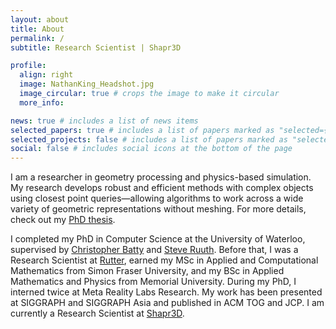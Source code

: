 ```yaml
---
layout: about
title: About
permalink: /
subtitle: Research Scientist | Shapr3D

profile:
  align: right
  image: NathanKing_Headshot.jpg
  image_circular: true # crops the image to make it circular
  more_info: 

news: true # includes a list of news items
selected_papers: true # includes a list of papers marked as "selected={true}"
selected_projects: false # includes a list of papers marked as "selected_project={true}"
social: false # includes social icons at the bottom of the page
---
```


I am a researcher in geometry processing and physics-based simulation. My research develops robust and efficient methods with complex objects using closest point queries—allowing algorithms to work across a wide variety of geometric representations without meshing. For more details, check out my [PhD thesis](assets/pdf/PhD_Thesis.pdf).

I completed my PhD in Computer Science at the University of Waterloo, supervised by [Christopher Batty](https://cs.uwaterloo.ca/~c2batty/) and [Steve Ruuth](https://steveruuth.org/). Before that, I was a Research Scientist at [Rutter](https://rutter.ca/), earned my MSc in Applied and Computational Mathematics from Simon Fraser University, and my BSc in Applied Mathematics and Physics from Memorial University. During my PhD, I interned twice at Meta Reality Labs Research. My work has been presented at SIGGRAPH and SIGGRAPH Asia and published in ACM TOG and JCP. I am currently a Research Scientist at [Shapr3D](https://www.shapr3d.com/).

